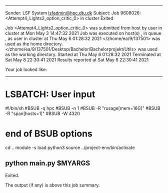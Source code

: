 
------------------------------------------------------------
Sender: LSF System <lsfadmin@hpc.dtu.dk>
Subject: Job 9608026: <Attempt4_Lights2_option_critic_0> in cluster <dcc> Exited

Job <Attempt4_Lights2_option_critic_0> was submitted from host <gbarlogin1> by user <s183914> in cluster <dcc> at Mon May  3 14:47:32 2021
Job was executed on host(s) <n-62-11-67>, in queue <hpc>, as user <s183914> in cluster <dcc> at Thu May  6 01:28:32 2021
</zhome/ea/9/137501> was used as the home directory.
</zhome/ea/9/137501/Desktop/Bachelor/Bachelorprojekt/Utils> was used as the working directory.
Started at Thu May  6 01:28:32 2021
Terminated at Sat May  8 22:30:41 2021
Results reported at Sat May  8 22:30:41 2021

Your job looked like:

------------------------------------------------------------
# LSBATCH: User input
#!/bin/sh
#BSUB -q hpc
#BSUB -n 1
#BSUB -R "rusage[mem=16G]"
#BSUB -R "span[hosts=1]"
#BSUB -W 4320
# end of BSUB options
cd ..
module -s load python3
source ../project-env/bin/activate

python main.py $MYARGS
------------------------------------------------------------

Exited.


The output (if any) is above this job summary.

